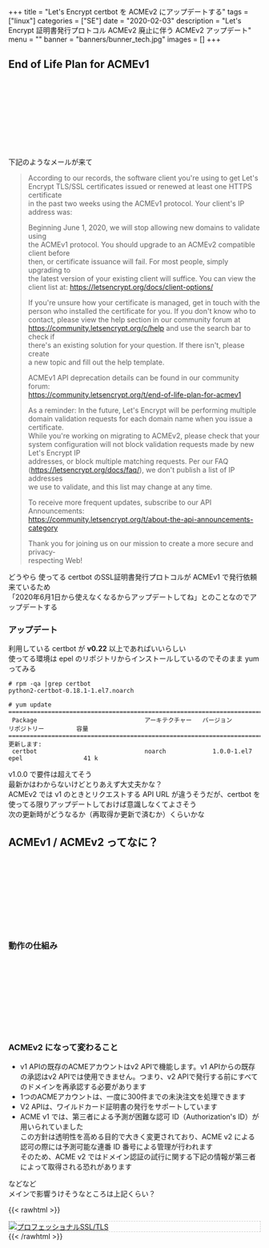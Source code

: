 +++
title = "Let's Encrypt certbot を ACMEv2 にアップデートする"
tags = ["linux"]
categories = ["SE"]
date = "2020-02-03"
description = "Let's Encrypt 証明書発行プロトコル ACMEv2 廃止に伴う ACMEv2 アップデート"
menu = ""
banner = "banners/bunner_tech.jpg"
images = []
+++

<!--more-->

## End of Life Plan for ACMEv1 
<div class="iframely-embed"><div class="iframely-responsive" style="height: 140px; padding-bottom: 0;"><a href="https://community.letsencrypt.org/t/end-of-life-plan-for-acmev1/88430" data-iframely-url="//cdn.iframe.ly/rGT4O1L"></a></div></div><script async src="//cdn.iframe.ly/embed.js" charset="utf-8"></script>  

下記のようなメールが来て  

> According to our records, the software client you're using to get Let's  
> Encrypt TLS/SSL certificates issued or renewed at least one HTTPS certificate  
> in the past two weeks using the ACMEv1 protocol. Your client's IP address was:  
> 
> <IP Address>  
> 
> Beginning June 1, 2020, we will stop allowing new domains to validate using  
> the ACMEv1 protocol. You should upgrade to an ACMEv2 compatible client before  
> then, or certificate issuance will fail. For most people, simply upgrading to  
> the latest version of your existing client will suffice. You can view the  
> client list at: https://letsencrypt.org/docs/client-options/  
>  
> If you're unsure how your certificate is managed, get in touch with the  
> person who installed the certificate for you. If you don't know who to  
> contact, please view the help section in our community forum at  
> https://community.letsencrypt.org/c/help and use the search bar to check if  
> there's an existing solution for your question. If there isn't, please create  
> a new topic and fill out the help template.  
>  
> ACMEv1 API deprecation details can be found in our community forum:  
> https://community.letsencrypt.org/t/end-of-life-plan-for-acmev1  
> 
> As a reminder: In the future, Let's Encrypt will be performing multiple  
> domain validation requests for each domain name when you issue a certificate.  
> While you're working on migrating to ACMEv2, please check that your system
> configuration will not block validation requests made by new Let's Encrypt IP  
> addresses, or block multiple matching requests. Per our FAQ  
> (https://letsencrypt.org/docs/faq/), we don't publish a list of IP addresses  
> we use to validate, and this list may change at any time.  
> 
> To receive more frequent updates, subscribe to our API Announcements:  
> https://community.letsencrypt.org/t/about-the-api-announcements-category  
>  
> Thank you for joining us on our mission to create a more secure and privacy-  
> respecting Web!  

どうやら 使ってる certbot のSSL証明書発行プロトコルが ACMEv1 で発行依頼来ているため  
「2020年6月1日から使えなくなるからアップデートしてね」とのことなのでアップデートする  

### アップデート 
利用している certbot が **v0.22** 以上であればいいらしい  
使ってる環境は epel のリポジトリからインストールしているのでそのまま yum ってみる  

```
# rpm -qa |grep certbot
python2-certbot-0.18.1-1.el7.noarch

# yum update
================================================================================================================
 Package                              アーキテクチャー   バージョン                   リポジトリー         容量
================================================================================================================
更新します:
 certbot                              noarch             1.0.0-1.el7                  epel                 41 k
```

v1.0.0 で要件は超えてそう  
最新かはわからないけどとりあえず大丈夫かな？  
ACMEv2 では v1 のときとリクエストする API URL が違うそうだが、certbot を使ってる限りアップデートしておけば意識しなくてよさそう  
次の更新時がどうなるか（再取得か更新で済むか）くらいかな  

## ACMEv1 / ACMEv2 ってなに？  
<div class="iframely-embed"><div class="iframely-responsive" style="height: 140px; padding-bottom: 0;"><a href="https://free-ssl.jp/docs/acme-v2-wildcards.html" data-iframely-url="//cdn.iframe.ly/lPtcXsD"></a></div></div><script async src="//cdn.iframe.ly/embed.js" charset="utf-8"></script>  

### 動作の仕組み  
<div class="iframely-embed"><div class="iframely-responsive" style="height: 140px; padding-bottom: 0;"><a href="https://letsencrypt.org/ja/how-it-works/" data-iframely-url="//cdn.iframe.ly/9sueXGD"></a></div></div><script async src="//cdn.iframe.ly/embed.js" charset="utf-8"></script>  


### ACMEv2 になって変わること  

* v1 APIの既存のACMEアカウントはv2 APIで機能します。v1 APIからの既存の承認はv2 APIでは使用できません。つまり、v2 APIで発行する前にすべてのドメインを再承認する必要があります  
* 1つのACMEアカウントは、一度に300件までの未決注文を処理できます  
* V2 APIは、ワイルドカード証明書の発行をサポートしています  
* ACME v1 では、第三者による予測が困難な認可 ID（Authorization's ID）が用いられていました  
  この方針は透明性を高める目的で大きく変更されており、ACME v2 による認可の際には予測可能な連番 ID 番号による管理が行われます  
  そのため、ACME v2 ではドメイン認証の試行に関する下記の情報が第三者によって取得される恐れがあります  

などなど  
メインで影響うけそうなところは上記くらい？  

{{< rawhtml >}}
<div style="border: dashed 1px #ccc;">
<a href="http://www.amazon.co.jp/exec/obidos/ASIN/4908686009/sinokyoufu-22/ref=nosim/" name="amazletlink" target="_blank"><img src="https://images-fe.ssl-images-amazon.com/images/I/41y5jGy1GrL._SL160_.jpg" alt="プロフェッショナルSSL/TLS" style="border: none;" /></a>
</div>
{{< /rawhtml >}}